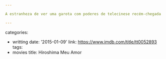 ```yaml
---

A estranheza de ver uma garota com poderes de telecinese recém-chegada de outra dimensão ser lançada na vida, glamour e violência da yakuza compensa a história comunzinha que se segue. As notas de estranheza estão nesse choque e a série não se esforça para nos mostrar o óbvio. Há uma cena hilária no segundo episódio em que uma colega de classe da pequena criatura acaba servindo drinks para mafiosos. A cena continua hilária até o final porque não há ninguém observando a bizarrice desse momento, apenas nós. Essas pérolas acontecem sem alardes, quando com a chegada de uma suposta mercenária acaba em uma partida de joquenpor. A melhor de três.

---
```

categories:
- writting
date: '2015-01-09'
link: https://www.imdb.com/title/tt0052893
tags:
- movies
title: Hiroshima Meu Amor
